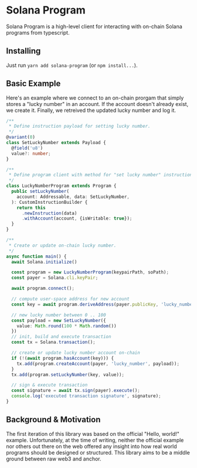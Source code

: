 # Solana Program
Solana Program is a high-level client for interacting with on-chain Solana
programs from typescript.

## Installing
Just run `yarn add solana-program` (or `npm install...`).

## Basic Example
Here's an example where we connect to an on-chain prorgam that simply stores a
"lucky number" in an account. If the account doesn't already exist, we create
it. Finally, we retreived the updated lucky number and log it.

```typescript
/**
 * Define instruction payload for setting lucky number.
 */
@variant(0)
class SetLuckyNumber extends Payload {
  @field('u8')
  value?: number;
}

/**
 * Define program client with method for "set lucky number" instruction.
 */
class LuckyNumberProgram extends Program {
  public setLuckyNumber(
    account: Addressable, data: SetLuckyNumber,
  ): CustomInstructionBuilder {
    return this
      .newInstruction(data)
      .withAccount(account, {isWritable: true});
  }
}

/**
 * Create or update on-chain lucky number.
 */
async function main() {
  await Solana.initialize()

  const program = new LuckyNumberProgram(keypairPath, soPath);
  const payer = Solana.cli.keyPair;

  await program.connect();

  // compute user-space address for new account
  const key = await program.deriveAddress(payer.publicKey, 'lucky_number');

  // new lucky number between 0 .. 100
  const payload = new SetLuckyNumber({
    value: Math.round(100 * Math.random())
  })
  // init, build and execute transaction
  const tx = Solana.transaction();

  // create or update lucky number account on-chain
  if (!(await program.hasAccount(key))) {
    tx.add(program.createAccount(payer, 'lucky_number', payload));
  }
  tx.add(program.setLuckyNumber(key, value));

  // sign & execute transaction
  const signature = await tx.sign(payer).execute();
  console.log('executed transaction signature', signature);
}
```

## Background & Motivation
The first iteration of this library was based on the official "Hello, world!"
example. Unfortunately, at the time of writing, neither the official example nor
others out there on the web offered any insight into how real world programs
should be designed or structured. This library aims to be a middle ground
between raw web3 and anchor.
```